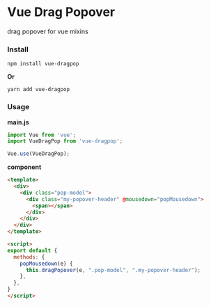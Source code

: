 # Vue Drag Popover
drag popover for vue mixins

### Install

```
npm install vue-dragpop
```
**Or**
```
yarn add vue-dragpop
```

### Usage

**main.js**

```javascript
import Vue from 'vue';
import VueDragPop from 'vue-dragpop';

Vue.use(VueDragPop);
```

**component**

```html
<template>
  <div>
    <div class="pop-model">
      <div class="my-popover-header" @mousedown="popMousedown">
        <span></span>
      </div>
    </div>
  </div>
</template>

<script>
export default {
  methods: {
    popMousedown(e) {
      this.dragPopover(e, ".pop-model", ".my-popover-header");
    },
  },
}
</script>
```
